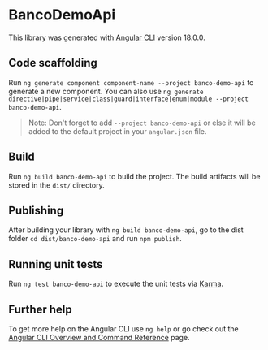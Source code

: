 # BancoDemoApi

This library was generated with [Angular CLI](https://github.com/angular/angular-cli) version 18.0.0.

## Code scaffolding

Run `ng generate component component-name --project banco-demo-api` to generate a new component. You can also use `ng generate directive|pipe|service|class|guard|interface|enum|module --project banco-demo-api`.
> Note: Don't forget to add `--project banco-demo-api` or else it will be added to the default project in your `angular.json` file. 

## Build

Run `ng build banco-demo-api` to build the project. The build artifacts will be stored in the `dist/` directory.

## Publishing

After building your library with `ng build banco-demo-api`, go to the dist folder `cd dist/banco-demo-api` and run `npm publish`.

## Running unit tests

Run `ng test banco-demo-api` to execute the unit tests via [Karma](https://karma-runner.github.io).

## Further help

To get more help on the Angular CLI use `ng help` or go check out the [Angular CLI Overview and Command Reference](https://angular.dev/tools/cli) page.
